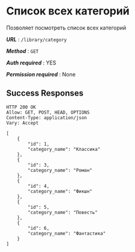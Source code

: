 # Список всех категорий

Позволяет посмотреть список всех категорий

***URL*** : `/library/category`

***Method*** : `GET`

***Auth required*** : YES

***Permission required*** : None

## Success Responses

    HTTP 200 OK
    Allow: GET, POST, HEAD, OPTIONS
    Content-Type: application/json
    Vary: Accept
    
    [
        {
            "id": 1,
            "category_name": "Классика"
        },
        {
            "id": 3,
            "category_name": "Роман"
        },
        {
            "id": 4,
            "category_name": "Фикшн"
        },
        {
            "id": 5,
            "category_name": "Повесть"
        },
        {
            "id": 6,
            "category_name": "Фантастика"
        }
    ]
